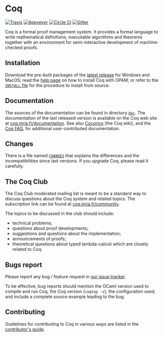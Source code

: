 # Coq

[![Travis](https://travis-ci.org/coq/coq.svg?branch=master)](https://travis-ci.org/coq/coq/builds)
[![Appveyor](https://ci.appveyor.com/api/projects/status/eln43k05pa2vm908/branch/master?svg=true)](https://ci.appveyor.com/project/coq/coq/branch/master)
[![Circle CI](https://circleci.com/gh/coq/coq/tree/master.svg?style=shield)](https://circleci.com/gh/coq/workflows/coq/tree/master)
[![Gitter](https://badges.gitter.im/coq/coq.svg)](https://gitter.im/coq/coq)

Coq is a formal proof management system. It provides a formal language to write
mathematical definitions, executable algorithms and theorems together with an
environment for semi-interactive development of machine-checked proofs.

## Installation
Download the pre-built packages of the [latest release](https://github.com/coq/coq/releases/latest) for Windows and MacOS;
read the [help page](https://coq.inria.fr/opam/www/using.html) on how to install Coq with OPAM;
or refer to the [`INSTALL` file](/INSTALL) for the procedure to install from source.

## Documentation

The sources of the documentation can be found in directory [`doc`](/doc). The
documentation of the last released version is available on the Coq
web site at [coq.inria.fr/documentation](http://coq.inria.fr/documentation).
See also [Cocorico](https://github.com/coq/coq/wiki) (the Coq wiki),
and the [Coq FAQ](https://github.com/coq/coq/wiki/The-Coq-FAQ),
for additional user-contributed documentation.

## Changes
There is a file named [`CHANGES`](/CHANGES) that explains the differences and the
incompatibilities since last versions. If you upgrade Coq, please read
it carefully.

## The Coq Club
The Coq Club moderated mailing list is meant to be a standard way
to discuss questions about the Coq system and related topics. The
subscription link can be found at [coq.inria.fr/community](http://coq.inria.fr/community).

The topics to be discussed in the club should include:

* technical problems;
* questions about proof developments;
* suggestions and questions about the implementation;
* announcements of proofs;
* theoretical questions about typed lambda-calculi which are
  closely related to Coq.

## Bugs report
Please report any bug / feature request in [our issue tracker](https://github.com/coq/coq/issues).

To be effective, bug reports should mention the OCaml version used
to compile and run Coq, the Coq version (`coqtop -v`), the configuration
used, and include a complete source example leading to the bug.

## Contributing

Guidelines for contributing to Coq in various ways are listed in the [contributor's guide](CONTRIBUTING.md).

